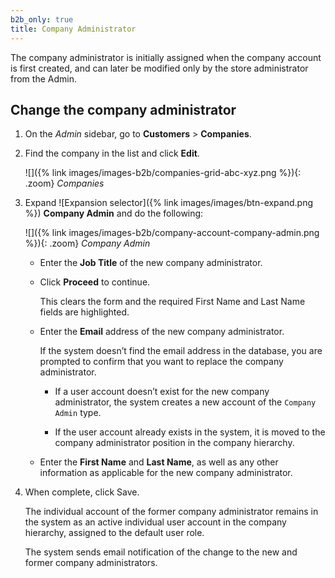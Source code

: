 ```yaml
---
b2b_only: true
title: Company Administrator
---
```


The company administrator is initially assigned when the company account is first created, and can later be modified only by the store administrator from the Admin.

## Change the company administrator

1. On the _Admin_ sidebar, go to **Customers** > **Companies**.

1. Find the company in the list and click **Edit**.

   ![]({% link images/images-b2b/companies-grid-abc-xyz.png %}){: .zoom}
   _Companies_

1. Expand ![Expansion selector]({% link images/images/btn-expand.png %}) **Company Admin** and do the following:

   ![]({% link images/images-b2b/company-account-company-admin.png %}){: .zoom}
   _Company Admin_

   - Enter the **Job Title** of the new company administrator.

   - Click **Proceed** to continue.

      This clears the form and the required First Name and Last Name fields are highlighted.

   - Enter the **Email** address of the new company administrator.

      If the system doesn’t find the email address in the database, you are prompted to confirm that you want to replace the company administrator.

      - If a user account doesn’t exist for the new company administrator, the system creates a new account of the `Company Admin` type.

      - If the user account already exists in the system, it is moved to the company administrator position in the company hierarchy.

   - Enter the **First Name** and **Last Name**, as well as any other information as applicable for the new company administrator.

1. When complete, click <span class="btn">Save</span>.

   The individual account of the former company administrator remains in the system as an active individual user account in the company hierarchy, assigned to the default user role.

   The system sends email notification of the change to the new and former company administrators.
